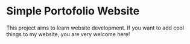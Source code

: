 # Simple Portofolio Website
This project aims to learn website development. If you want to add cool things to my website, you are very welcome here!